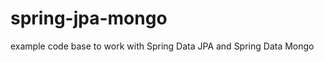 spring-jpa-mongo
================

example code base to work with Spring Data JPA and Spring Data Mongo